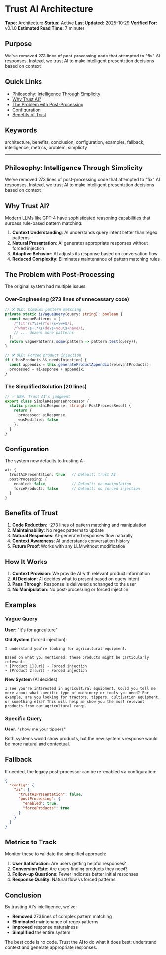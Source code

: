 # Trust AI Architecture

**Type:** Architecture
**Status:** Active
**Last Updated:** 2025-10-29
**Verified For:** v0.1.0
**Estimated Read Time:** 7 minutes

## Purpose
We've removed 273 lines of post-processing code that attempted to "fix" AI responses. Instead, we trust AI to make intelligent presentation decisions based on context.

## Quick Links
- [Philosophy: Intelligence Through Simplicity](#philosophy-intelligence-through-simplicity)
- [Why Trust AI?](#why-trust-ai)
- [The Problem with Post-Processing](#the-problem-with-post-processing)
- [Configuration](#configuration)
- [Benefits of Trust](#benefits-of-trust)

## Keywords
architecture, benefits, conclusion, configuration, examples, fallback, intelligence, metrics, problem, simplicity

---


## Philosophy: Intelligence Through Simplicity

We've removed 273 lines of post-processing code that attempted to "fix" AI responses. Instead, we trust AI to make intelligent presentation decisions based on context.

## Why Trust AI?

Modern LLMs like GPT-4 have sophisticated reasoning capabilities that surpass rule-based pattern matching:

1. **Context Understanding**: AI understands query intent better than regex patterns
2. **Natural Presentation**: AI generates appropriate responses without forced injection
3. **Adaptive Behavior**: AI adjusts its response based on conversation flow
4. **Reduced Complexity**: Eliminates maintenance of pattern matching rules

## The Problem with Post-Processing

The original system had multiple issues:

### Over-Engineering (273 lines of unnecessary code)
```typescript
// ❌ OLD: Complex pattern matching
private static isVagueQuery(query: string): boolean {
  const vaguePatterns = [
    /^(it'?s?\s+)?for\s+\w+$/i,
    /^what\s+.*\s+do\s+you\s+have/i,
    // ... dozens more patterns
  ];
  return vaguePatterns.some(pattern => pattern.test(query));
}

// ❌ OLD: Forced product injection
if (!hasProducts && needsInjection) {
  const appendix = this.generateProductAppendix(relevantProducts);
  processed = aiResponse + appendix;
}
```

### The Simplified Solution (20 lines)
```typescript
// ✅ NEW: Trust AI's judgment
export class SimpleResponseProcessor {
  static process(aiResponse: string): PostProcessResult {
    return {
      processed: aiResponse,
      wasModified: false
    };
  }
}
```

## Configuration

The system now defaults to trusting AI:

```typescript
ai: {
  trustAIPresentation: true,  // Default: trust AI
  postProcessing: {
    enabled: false,           // Default: no manipulation
    forceProducts: false      // Default: no forced injection
  }
}
```

## Benefits of Trust

1. **Code Reduction**: -273 lines of pattern matching and manipulation
2. **Maintainability**: No regex patterns to update
3. **Natural Responses**: AI-generated responses flow naturally
4. **Context Awareness**: AI understands conversation history
5. **Future Proof**: Works with any LLM without modification

## How It Works

1. **Context Provision**: We provide AI with relevant product information
2. **AI Decision**: AI decides what to present based on query intent
3. **Pass Through**: Response is delivered unchanged to the user
4. **No Manipulation**: No post-processing or forced injection

## Examples

### Vague Query
**User**: "it's for agriculture"

**Old System** (forced injection):
```
I understand you're looking for agricultural equipment.

Based on what you mentioned, these products might be particularly relevant:
• [Product 1](url) - Forced injection
• [Product 2](url) - Forced injection
```

**New System** (AI decides):
```
I see you're interested in agricultural equipment. Could you tell me more about what specific type of machinery or tools you need? For example, are you looking for tractors, tippers, cultivation equipment, or something else? This will help me show you the most relevant products from our agricultural range.
```

### Specific Query
**User**: "show me your tippers"

Both systems would show products, but the new system's response would be more natural and contextual.

## Fallback

If needed, the legacy post-processor can be re-enabled via configuration:

```json
{
  "config": {
    "ai": {
      "trustAIPresentation": false,
      "postProcessing": {
        "enabled": true,
        "forceProducts": true
      }
    }
  }
}
```

## Metrics to Track

Monitor these to validate the simplified approach:

1. **User Satisfaction**: Are users getting helpful responses?
2. **Conversion Rate**: Are users finding products they need?
3. **Follow-up Questions**: Fewer indicates better initial responses
4. **Response Quality**: Natural flow vs forced patterns

## Conclusion

By trusting AI's intelligence, we've:
- **Removed** 273 lines of complex pattern matching
- **Eliminated** maintenance of regex patterns
- **Improved** response naturalness
- **Simplified** the entire system

The best code is no code. Trust the AI to do what it does best: understand context and generate appropriate responses.
